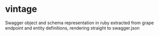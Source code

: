 # vintage
Swagger object and schema representation in ruby extracted from grape endpoint and entity definitions, rendering straight to swagger.json
